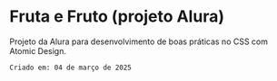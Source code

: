 # Fruta e Fruto (projeto Alura)

Projeto da Alura para desenvolvimento de boas práticas no CSS com Atomic Design. 

``Criado em: 04 de março de 2025``